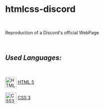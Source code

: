# htmlcss-discord

<br/>

Reproduction of a Discord's official WebPage


<br/>


## *_Used Languages:_*

<br/>

<p>
    <img align="center" src="https://upload.wikimedia.org/wikipedia/commons/8/82/Devicon-html5-plain.svg" width="36" height="36" alt="HTML5" />
    <a href="https://developer.mozilla.org/en-US/docs/Glossary/HTML5" target="_blank" rel="noreferrer">HTML 5</a>     
</p>
<p>
    <img align="center" src="https://upload.wikimedia.org/wikipedia/commons/6/62/CSS3_logo.svg" width="36" height="36" align="center" alt="CSS3" />
    <a href="https://developer.mozilla.org/en-US/docs/Web/CSS" target="_blank" rel="noreferrer">CSS 3</a>
</p>








